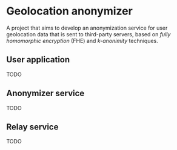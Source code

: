 # Geolocation anonymizer
A project that aims to develop an anonymization service for user geolocation data that is sent to third-party servers, based on _fully homomorphic encryption_ (FHE) and _k-anonimity_ techniques.

## User application
TODO

## Anonymizer service
TODO

## Relay service
TODO
